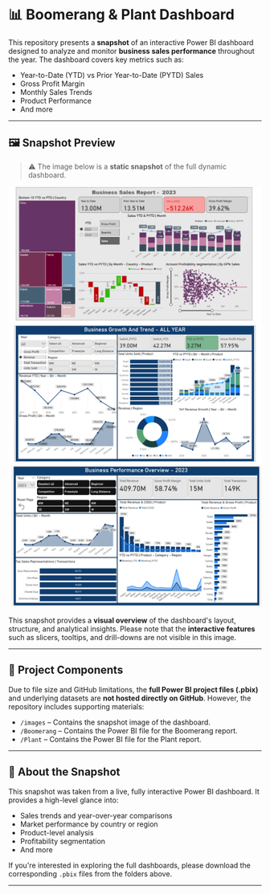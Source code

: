 # 📊 Boomerang & Plant Dashboard

This repository presents a **snapshot** of an interactive Power BI dashboard designed to analyze and monitor **business sales performance** throughout the year. The dashboard covers key metrics such as:

- Year-to-Date (YTD) vs Prior Year-to-Date (PYTD) Sales  
- Gross Profit Margin  
- Monthly Sales Trends  
- Product Performance  
- And more  

---

## 🖼️ Snapshot Preview

> ⚠️ The image below is a **static snapshot** of the full dynamic dashboard.

![Plant-Boomerang-Dashboard](Images/Snapshot_1.png)
![Plant-Boomerang-Dashboard](Images/Snapshot_2.png)
![Plant-Boomerang-Dashboard](Images/Snapshot_3.png)

This snapshot provides a **visual overview** of the dashboard's layout, structure, and analytical insights. Please note that the **interactive features** such as slicers, tooltips, and drill-downs are not visible in this image.

---

## 📁 Project Components

Due to file size and GitHub limitations, the **full Power BI project files (.pbix)** and underlying datasets are **not hosted directly on GitHub**. However, the repository includes supporting materials:

- `/images` – Contains the snapshot image of the dashboard.  
- `/Boomerang` – Contains the Power BI file for the Boomerang report.  
- `/Plant` – Contains the Power BI file for the Plant report.  

---

## 📌 About the Snapshot

This snapshot was taken from a live, fully interactive Power BI dashboard. It provides a high-level glance into:

- Sales trends and year-over-year comparisons  
- Market performance by country or region  
- Product-level analysis  
- Profitability segmentation  
- And more  

If you're interested in exploring the full dashboards, please download the corresponding `.pbix` files from the folders above.

---
